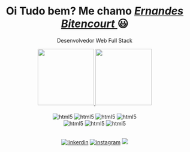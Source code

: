 <div>
  <h1 align="center">Oi Tudo bem? Me chamo <a href="https://www.linkedin.com/in/ernandes-bitencourt-b630a7117"><i>Ernandes Bitencourt </i></a> 😃️</h1>
  <p align="center"> Desenvolvedor Web Full Stack </p> 
  
</div>


<div align="center">

 
  <a href="https://github.com/ErnandesBitencourt">
    <img height="150em" src="https://github-readme-stats.vercel.app/api?username=ErnandesBitencourt&count_private=true&include_all_commits=true&show_icons=true&theme=dracula&hide_border=false&show_owner=true"/>
	  

  <img height="150em" src="https://github-readme-stats.vercel.app/api/top-langs/?username=ErnandesBitencourt&layout=compact&langs_count=7&theme=dracula"/>  
	
  </a>
	
  
			
 
</div>




<div align="center" valign="top"><br>

  <img align="center" alt= "html5" src="https://img.shields.io/badge/HTML5-E34F26?style=for-the-badge&logo=html5&logoColor=white"/>
  <img align="center" alt= "html5" src="https://img.shields.io/badge/CSS3-1572B6?style=for-the-badge&logo=css3&logoColor=white"/>
  <img align="center" alt= "html5" src="https://img.shields.io/badge/JavaScript-323330?style=for-the-badge&logo=javascript&logoColor=F7DF1E"/>
  <img align="center" alt= "html5" src="https://img.shields.io/badge/React-20232A?style=for-the-badge&logo=react&logoColor=61DAFB"/><br/>
  
  <img align="center" alt= "html5" src="https://img.shields.io/badge/TypeScript-007ACC?style=for-the-badge&logo=typescript&logoColor=white"/>
  <img align="center" alt= "html5" src="https://img.shields.io/badge/Node.js-43853D?style=for-the-badge&logo=node.js&logoColor=white"/>
  <img align="center" alt= "html5" src="https://img.shields.io/badge/MySQL-00000F?style=for-the-badge&logo=mysql&logoColor=white"/>
  
 

</div><br>

<div align="center">
  
  [![linkerdin](https://img.shields.io/badge/LinkedIn-0077B5?style=for-the-badge&logo=linkedin&logoColor=white)](https://www.linkedin.com/in/ernandes-bitencourt-b630a7117)
  [![instagram](https://img.shields.io/badge/Instagram-E4405F?style=for-the-badge&logo=instagram&logoColor=white)](https://www.instagram.com/ernandes.bitencourt/)
  <a href="mailto:ernandes.f.bitencourt@gmail.com"><img src="https://img.shields.io/badge/-Gmail-%23333?style=for-the-badge&logo=gmail&logoColor=white" target="_blank"></a>
</div>
